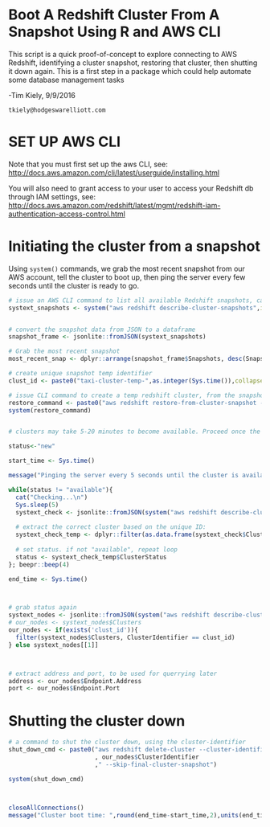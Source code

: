 Boot A Redshift Cluster From A Snapshot Using R and AWS CLI
================

This script is a quick proof-of-concept to explore connecting to AWS Redshift, identifying a cluster snapshot, restoring that cluster, then shutting it down again. This is a first step in a package which could help automate some database management tasks

-Tim Kiely, 9/9/2016

`tkiely@hodgeswarelliott.com`

SET UP AWS CLI
==============

Note that you must first set up the aws CLI, see: <http://docs.aws.amazon.com/cli/latest/userguide/installing.html>

You will also need to grant access to your user to access your Redshift db through IAM settings, see: <http://docs.aws.amazon.com/redshift/latest/mgmt/redshift-iam-authentication-access-control.html>

Initiating the cluster from a snapshot
======================================

Using `system()` commands, we grab the most recent snapshot from our AWS account, tell the cluster to boot up, then ping the server every few seconds until the cluster is ready to go.

``` r
# issue an AWS CLI command to list all available Redshift snapshots, catpure as JSON
systext_snapshots <- system("aws redshift describe-cluster-snapshots",intern = T)


# convert the snapshot data from JSON to a dataframe
snapshot_frame <- jsonlite::fromJSON(systext_snapshots)

# Grab the most recent snapshot
most_recent_snap <- dplyr::arrange(snapshot_frame$Snapshots, desc(SnapshotCreateTime)) %>% head(n=1)

# create unique snapshot temp identifier
clust_id <- paste0("taxi-cluster-temp-",as.integer(Sys.time()),collapse = "-")

# issue CLI command to create a temp redshift cluster, from the snapshot
restore_command <- paste0("aws redshift restore-from-cluster-snapshot --cluster-identifier ", clust_id," --snapshot-identifier ", most_recent_snap$SnapshotIdentifier)
system(restore_command)


# clusters may take 5-20 minutes to become available. Proceed once the status changes to "available"

status<-"new"

start_time <- Sys.time()

message("Pinging the server every 5 seconds until the cluster is available. \nThis usually takes 5-10 minutes")

while(status != "available"){
  cat("Checking...\n")
  Sys.sleep(5)
  systext_check <- jsonlite::fromJSON(system("aws redshift describe-clusters",intern = T), flatten = T)
  
  # extract the correct cluster based on the unique ID:
  systext_check_temp <- dplyr::filter(as.data.frame(systext_check$Clusters), ClusterIdentifier==clust_id)
  
  # set status. if not "available", repeat loop
  status <- systext_check_temp$ClusterStatus
}; beepr::beep(4)

end_time <- Sys.time()



# grab status again
systext_nodes <- jsonlite::fromJSON(system("aws redshift describe-clusters",intern = T), flatten = T)
# our_nodes <- systext_nodes$Clusters
our_nodes <- if(exists('clust_id')){
  filter(systext_nodes$Clusters, ClusterIdentifier == clust_id)
} else systext_nodes[[1]]



# extract address and port, to be used for querrying later
address <- our_nodes$Endpoint.Address 
port <- our_nodes$Endpoint.Port
```

Shutting the cluster down
=========================

``` r
# a command to shut the cluster down, using the cluster-identifier
shut_down_cmd <- paste0("aws redshift delete-cluster --cluster-identifier "
                        , our_nodes$ClusterIdentifier
                        ," --skip-final-cluster-snapshot")

system(shut_down_cmd)



closeAllConnections()
message("Cluster boot time: ",round(end_time-start_time,2),units(end_time,start_time))
```
